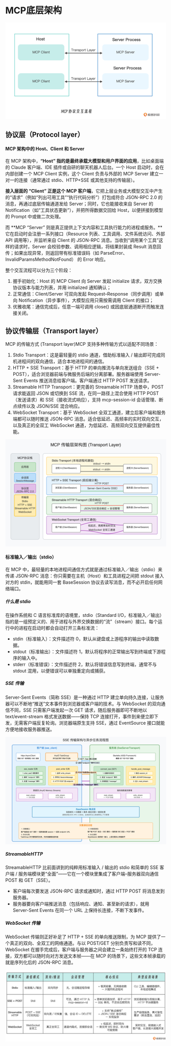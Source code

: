 # MCP底层架构



![](Images/1.webp)



## 协议层（Protocol layer）



#### MCP 架构中的 Host、Client 和 Server



在 MCP 架构中，**“Host” 指的是最终承载大模型和用户界面的应用**，比如桌面端的 Claude 客户端、IDE 插件或自研的聊天机器人后台。一个 Host 启动时，会在内部创建一个 MCP Client 实例，这个 Client 负责与外部的 MCP Server 建立一对一的连接（通常通过 stdio、HTTP+SSE 或其他支持的传输层）。



**接入层面的 “Client” 正是这个 MCP 客户端**，它把上层业务或大模型交互中产生的“请求”（例如“列出可用工具”“执行代码分析”）打包成符合 JSON-RPC 2.0 的消息，再通过底层传输通道发给 Server；同时，它也能接收来自 Server 的 Notification（如“工具状态更新”），并把所得数据交回给 Host，以便拼接到模型的 Prompt 中或做二次处理。



而 **MCP “Server” 则是真正提供上下文内容和工具执行能力的进程或服务。**它在启动时会注册一系列接口（Resource 列表、工具调用、文件系统访问、外部 API 调用等），并监听来自 Client 的 JSON-RPC 消息。当收到“调用某个工具”这样的请求时，Server 会校验参数、调用相应逻辑，将结果封装成 Result 消息回传；如果出现异常，则返回带有标准错误码（如 ParseError、InvalidParamsMethodNotFound） 的 Error 响应。



整个交互流程可以分为三个阶段：



1. 握手初始化：Host 的 MCP Client 向 Server 发起 initialize 请求，双方交换协议版本与能力列表，并用 initialized 通知确认；
2.  正常通信：Client/Server 可双向发起 Request–Response（同步调用）或单向 Notification（异步事件），大模型应用只需按需调用 Client 的接口；
3.  优雅收尾：通信完成后，任意一端可调用 close() 或因底层通道断开而触发连接关闭。





## 协议传输层（Transport layer）



MCP 的传输方式 (Transport layer)MCP 支持多种传输方式以适配不同场景：



1. Stdio Transport：这是最轻量的 stdio 通道，借助标准输入 / 输出即可完成同机进程间的双向通信，适合本地进程间的通信。
2. HTTP + SSE Transport：基于 HTTP 的单向推流与单向发送组合（SSE + POST），适合浏览器前端与微服务后端的分离部署。服务器端使用 Server-Sent Events 推送消息给客户端。客户端通过 HTTP POST 发送请求。
3. Streamable HTTP Transport：更完善的 Streamable HTTP 场景中，POST 请求能返回 JSON 或切换到 SSE 流，在同一路径上混合使用 HTTP POST（发送请求）和 SSE（接收流式响应），支持 mcp-session-id 会话管理、断点续传以及 JSON/SSE 混合响应。
4. WebSocket Transport：基于 WebSocket 全双工通道，建立后客户端和服务端都可以随时推送 JSON-RPC 消息。适合低延迟、高频率的实时双向交互，以及真正的全双工 WebSocket 通道，为低延迟、高频双向交互提供最佳性能。





![](Images/2.webp)



#### 标准输入／输出（stdio）



在 MCP 中，最轻量的本地进程间通信方式就是通过标准输入／输出（stdio）来传递 JSON-RPC 消息：你只需要在主机（Host）和工具进程之间把 stdout 接入对方的 stdin，就能用同一套 BaseSession 协议去读写消息，而不必开启任何网络端口。



##### 什么是 stdio



在操作系统和 C 语言标准库的语境里，stdio（Standard I/O，标准输入／输出）指的是一组预定义的、用于进程与外界交换数据的“流”（stream）接口。每个运行中的进程在启动时都会自动打开三条标准流：



- stdin（标准输入）：文件描述符 0，默认从键盘或上游程序的输出中读取数据。
- stdout（标准输出）：文件描述符 1，默认将程序的正常输出写到终端或下游程序的输入中。
- stderr（标准错误）：文件描述符 2，默认将错误信息写到终端，通常不与 stdout 混用，以便错误可以单独重定向或捕获。



##### SSE 传输

Server-Sent Events（简称 SSE）是一种通过 HTTP 建立单向持久连接，让服务器可以不断地“推送”文本事件到浏览器或客户端的技术。与 WebSocket 的双向通信不同，SSE 只需客户端发起一次 GET 请求，随后服务器即可不断地以 text/event-stream 格式发送数据——保持 TCP 连接打开，事件到来便立即下发，无需客户端反复轮询。浏览器端原生支持 SSE，通过 EventSource 接口就能方便地接收服务器推送。



![](Images/3.jpg)





##### StreamableHTTP

StreamableHTTP 比前面讲到的纯粹用标准输入 / 输出的 stdio 和简单的 SSE 客户端 / 服务端模块更“全面”——它在一个模块里集成了客户端–服务器双向通信 POST 和 GET（SSE）。



- 客户端每次要发送 JSON-RPC 请求或通知时，通过 HTTP POST 将消息发到服务器。
- 服务器要向客户端推送消息（包括响应、通知、甚至新的请求），就用 Server-Sent Events 在同一个 URL 上保持长连接，不断下发事件。





##### WebSocket 传输



WebSocket 传输则正好补足了 HTTP + SSE 的单向推送限制，为 MCP 提供了一个真正的双向、全双工的网络通道。与以 POST/GET 分别负责写和读不同，WebSocket 在握手完成后，客户端与服务器之间会建立一条始终打开的 TCP 连接，双方都可以随时向对方发送文本帧——在 MCP 的场景下，这些文本帧承载的就是序列化后的 JSON-RPC 消息。





![](Images/4.webp)